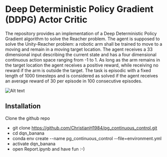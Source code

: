 # Deep Deterministic Policy Gradient (DDPG) Actor Critic 

The repository provides an implementation of a Deep Deterministic Policy Gradient algorithm to solve the Reacher problem.
The agent is supposed to solve the Unity-Reacher problem: a robotic arm shall be trained to move to a moving and remain 
in a moving target location. The agent receives a 33 dimensional input describing the current state and has a four dimensional
continuous action space ranging from -1 to 1. As long as the arm remains in the target location the agent receives a positive reward,
while receiving no reward if the arm is outside the target. The task is episodic with a fixed length of 1000 timesteps and
is considered as solved if the agent receives an average reward of 30 per episode in 100 consecutive episodes.
  
 ![Alt text](pic.png?raw=true "Title")


## Installation
Clone the github repo
- git clone https://github.com/ChristianH1984/pg_continuous_control.git
- cd dqn_banana
- conda env create --name pg_continuous_control --file=environment.yml
- activate dqn_banana
- open Report.ipynb and have fun :-)